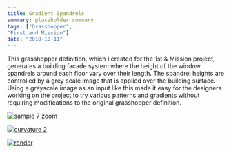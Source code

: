 ```yaml
---
title: Gradient Spandrels
summary: placeholder summary
tags: ["Grasshopper", 
"First and Mission"]
date: "2010-10-11"
---
```


This grasshopper definition, which I created for the 1st & Mission project, generates a building facade system where the height of the window spandrels around each floor vary over their length. The spandrel heights are controlled by a grey scale image that is applied over the building surface. Using a greyscale image as an input like this made it easy for the designers working on the project to try various patterns and gradients without requiring modifications to the original grasshopper definition.

[![](http://www.ericanastas.com/wp-content/uploads/2012/04/sample-7-zoom.jpg "sample 7 zoom")](sample-7-zoom.png)

[![](http://www.ericanastas.com/wp-content/uploads/2012/04/curvature-2.jpg "curvature 2")](curvature-2.png)

[![](http://www.ericanastas.com/wp-content/uploads/2010/10/render.jpg "render")](http://www.ericanastas.com/gradient-spandrels/render/)

